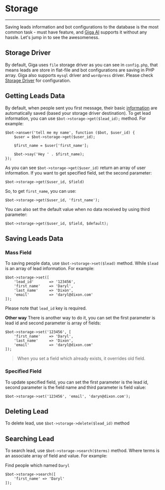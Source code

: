 # Storage
---
Saving leads information and bot configurations to the database is the most common task - must have feature, and [Giga AI](/) supports it without any hassle. Let's jump in to see the awesomeness.

## Storage Driver
By default, Giga uses `file` storage driver as you can see in `config.php`, that means leads are store in flat-file and bot configurations are saving in PHP array. Giga also supports `mysql` driver and `wordpress` driver. Please check [Storage Driver](/docs/standalone/storage-driver) for configuration.

## Getting Leads Data
By default, when people sent you first message, their basic [information](/docs/standalone/shortcodes) are automatically saved (based your storage driver destination). To get lead information, you can use `$bot->storage->get($lead_id);` method. For example:

```
$bot->answer('tell me my name', function ($bot, $user_id) {
	$user = $bot->storage->get($user_id);
	
	$first_name = $user['first_name'];

	$bot->say('Hey ' . $first_name);
});
```

As you can see `$bot->storage->get($user_id)` return an array of user information. If you want to get specified field, set the second parameter:

```
$bot->storage->get($user_id, $field)
```

So, to get `first_name`, you can use:

```
$bot->storage->get($user_id, 'first_name');
```

You can also set the default value when no data received by using third parameter:

```
$bot->storage->get($user_id, $field, $default);
```

## Saving Leads Data

### Mass Field
To saving people data, use `$bot->storage->set($lead)` method. While `$lead` is an array of lead information. For example:

```
$bot->storage->set([
	'lead_id' 		=> '123456',
	'first_name' 	=> 'Daryl',
	'last_name' 	=> 'Dixon',
	'email'			=> 'daryl@dixon.com'
]);
```
Please note that `lead_id` key is required.

**Other way**
There is another way to do it, you can set the first parameter is lead id and second parameter is array of fields:
```
$bot->storage->set('123456', [
	'first_name' 	=> 'Daryl',
	'last_name' 	=> 'Dixon',
	'email'			=> 'daryl@dixon.com'
]);
```

> When you set a field which already exists, it overrides old field.

### Specified Field
To update specified field, you can set the first parameter is the lead id, second parameter is the field name and third parameter is field value:
```
$bot->storage->set('123456', 'email', 'daryn@dixon.com');
```

## Deleting Lead
To delete lead, use `$bot->storage->delete($lead_id)` method

## Searching Lead
To search lead, use `$bot->storage->search($terms)` method. Where terms is an associate array of field and value. For example:

Find people which named `Daryl`
```
$bot->storage->search([
	'first_name' => 'Daryl'
]);
```
